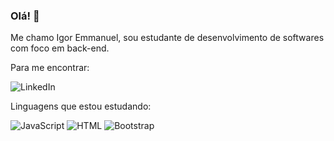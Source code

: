 ### Olá! 👋

Me chamo Igor Emmanuel, sou estudante de desenvolvimento de softwares com foco em back-end. 

Para me encontrar:

![[LinkedIn](https://www.linkedin.com/in/igor-emmanuel/)](https://img.shields.io/badge/LinkedIn-0077B5?style=for-the-badge&logo=linkedin&logoColor=white)

Linguagens que estou estudando:

![JavaScript](https://img.shields.io/badge/JavaScript-323330?style=for-the-badge&logo=javascript&logoColor=F7DF1E)
![HTML](https://img.shields.io/badge/HTML5-E34F26?style=for-the-badge&logo=html5&logoColor=white)
![Bootstrap](https://img.shields.io/badge/Bootstrap-563D7C?style=for-the-badge&logo=bootstrap&logoColor=white)
<!--
**igoremmanuel/igoremmanuel** is a ✨ _special_ ✨ repository because its `README.md` (this file) appears on your GitHub profile.

Here are some ideas to get you started:

- 🔭 I’m currently working on ...
- 🌱 I’m currently learning ...
- 👯 I’m looking to collaborate on ...
- 🤔 I’m looking for help with ...
- 💬 Ask me about ...
- 📫 How to reach me: ...
- 😄 Pronouns: ...
- ⚡ Fun fact: ...
-->
